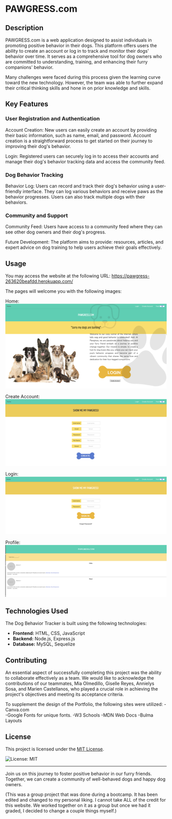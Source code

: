 # PAWGRESS.com

## Description

PAWGRESS.com is a web application designed to assist individuals in promoting positive behavior in their dogs. This platform offers users the ability to create an account or log in to track and monitor their dogs' behavior over time. It serves as a comprehensive tool for dog owners who are committed to understanding, training, and enhancing their furry companions' behavior.

Many challenges were faced during this process given the learning curve toward the new technology. However, the team was able to further expand their critical thinking skills and hone in on prior knowledge and skills. 

## Key Features

### User Registration and Authentication

Account Creation:
New users can easily create an account by providing their basic information, such as name, email, and password. Account creation is a straightforward process to get started on their journey to improving their dog's behavior.

Login: 
Registered users can securely log in to access their accounts and manage their dog's behavior tracking data and access the community feed.

### Dog Behavior Tracking

Behavior Log:
Users can record and track their dog's behavior using a user-friendly interface. They can log various behaviors and receive paws as the behavior progresses. Users can also track multiple dogs with their behaviors. 


### Community and Support

Community Feed:
Users have access to a community feed where they can see other dog owners and their dog's progress. 

Future Development:
The platform aims to provide: resources, articles, and expert advice on dog training to help users achieve their goals effectively.


## Usage
You may access the website at the following URL:
https://pawgress-263620beafdd.herokuapp.com/


The pages will welcome you with the following images:

Home: 
<img src="public/images/Home-SS.png" alt="Home Page screenshot">

Create Account:
<img src="public/images/Create-SS.png" alt="Create Account screenshot">

Login:
<img src="public/images/Login-SS.png" alt="Login screenshot">

Profile:
<img src="public/images/Profile SS.png" alt="Profile screenshot">




## Technologies Used

The Dog Behavior Tracker is built using the following technologies:

- **Frontend:** HTML, CSS, JavaScript
- **Backend:** Node.js, Express.js
- **Database:** MySQL, Sequelize


## Contributing
An essential aspect of successfully completing this project was the ability to collaborate effectively as a team. We would like to acknowledge the contributions of our teammates, Mia Olmedillo, Giselle Reyes, Annielys Sosa, and Marien Castellanos, who played a crucial role in achieving the project's objectives and meeting its acceptance criteria.
 
To supplement the design of the Portfolio, the following sites were utilized:
-Canva.com  
-Google Fonts for unique fonts.
-W3 Schools 
-MDN Web Docs 
-Bulma Layouts


## License

This project is licensed under the [MIT License](LICENSE).

![License: MIT](https://img.shields.io/badge/License-MIT-yellow.svg)

---

Join us on this journey to foster positive behavior in our furry friends. Together, we can create a community of well-behaved dogs and happy dog owners.

(This was a group project that was done during a bootcamp. It has been edited and changed to my personal liking. I cannot take ALL of the credit for this website. We worked together on it as a group but once we had it graded, I decided to change a couple things myself.)